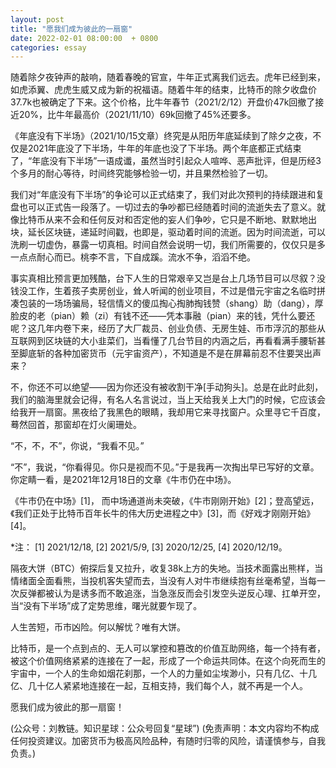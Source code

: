 ```yaml
---
layout: post
title: "愿我们成为彼此的一扇窗"
date: 2022-02-01 08:00:00  + 0800
categories: essay
---
```


随着除夕夜钟声的敲响，随着春晚的官宣，牛年正式离我们远去。虎年已经到来，如虎添翼、虎虎生威又成为新的祝福语。随着牛年的结束，比特币的除夕收盘价37.7k也被确定了下来。这个价格，比牛年春节（2021/2/12）开盘价47k回撤了接近20%，比牛年最高价（2021/11/10）69k回撤了45%还要多。

《年底没有下半场》（2021/10/15文章）终究是从阳历年底延续到了除夕之夜，不仅是2021年底没了下半场，牛年的年底也没了下半场。两个年底都正式结束了，“年底没有下半场”一语成谶，虽然当时引起众人喧哗、恶声批评，但是历经3个多月的耐心等待，时间终究能够检验一切，并且果然检验了一切。

我们对“年底没有下半场”的争论可以正式结束了，我们对此次预判的持续跟进和复盘也可以正式告一段落了。一切过去的争吵都已经随着时间的流逝失去了意义。就像比特币从来不会和任何反对和否定他的妄人们争吵，它只是不断地、默默地出块，延长区块链，递延时间戳，也即是，驱动着时间的流逝。因为时间流逝，可以洗刷一切虚伪，暴露一切真相。时间自然会说明一切，我们所需要的，仅仅只是多一点点耐心而已。桃李不言，下自成蹊。流水不争，滔滔不绝。

事实真相比预言更加残酷，台下人生的日常艰辛又岂是台上几场节目可以尽叙？没钱没工作，生着孩子卖房创业，耸人听闻的创业项目，不过是借元宇宙之名临时拼凑包装的一场场骗局，轻信情义的傻瓜掏心掏肺掏钱赞（shang）助（dang），厚脸皮的老（pian）赖（zi）有钱不还——凭本事融（pian）来的钱，凭什么要还呢？这几年内卷下来，经历了大厂裁员、创业负债、无房生娃、币市浮沉的那些从互联网到区块链的大小韭菜们，当看懂了几台节目的内涵之后，再看看满手腰斩甚至脚底斩的各种加密货币（元宇宙资产），不知道是不是在屏幕前忍不住要哭出声来？

不，你还不可以绝望——因为你还没有被收割干净[手动狗头]。总是在此时此刻，我们的脑海里就会记得，有名人名言说过，当上天给我关上大门的时候，它应该会给我开一扇窗。黑夜给了我黑色的眼睛，我却用它来寻找窗户。众里寻它千百度，蓦然回首，那窗却在灯火阑珊处。

“不，不，不”，你说，“我看不见。”

“不”，我说，“你看得见。你只是视而不见。”于是我再一次掏出早已写好的文章。你定睛一看，是2021年12月18日的文章《牛市仍在中场》。

《牛市仍在中场》[1]， 而中场通道尚未突破，《牛市刚刚开始》[2]；登高望远，《我们正处于比特币百年长牛的伟大历史进程之中》[3]，而《好戏才刚刚开始》[4]。

*注： [1] 2021/12/18, [2] 2021/5/9, [3] 2020/12/25, [4] 2020/12/19。

隔夜大饼（BTC）俯探后复又拉升，收复38k上方的失地。当技术面露出熊样，当情绪面全面看熊，当投机客失望而去，当没有人对牛市继续抱有丝毫希望，当每一次反弹都被认为是诱多而不敢追涨，当急涨反而会引发空头逆反心理、扛单开空，当“没有下半场”成了定势思维，曙光就要乍现了。

人生苦短，币市凶险。何以解忧？唯有大饼。

比特币，是一个点到点的、无人可以掌控和篡改的价值互助网络，每一个持有者，被这个价值网络紧紧的连接在了一起，形成了一个命运共同体。在这个向死而生的宇宙中，一个人的生命如烟花刹那，一个人的力量如尘埃渺小，只有几亿、十几亿、几十亿人紧紧地连接在一起，互相支持，我们每个人，就不再是一个人。

愿我们成为彼此的那一扇窗！

(公众号：刘教链。知识星球：公众号回复“星球”)
(免责声明：本文内容均不构成任何投资建议。加密货币为极高风险品种，有随时归零的风险，请谨慎参与，自我负责。)
